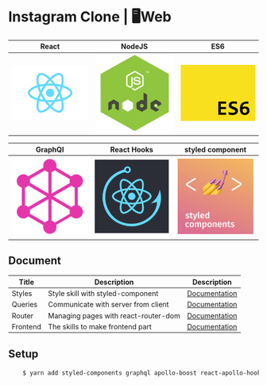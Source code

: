 # Instagram Clone | 🖥Web 

|                     React                     |                    NodeJS                    |                     ES6                     |
| :-------------------------------------------: | :------------------------------------------: | :-----------------------------------------: |
| <img src="./Documents/react.png" width="200"> | <img src="./Documents/node.png" width="200"> | <img src="./Documents/es6.jpg" width="200"> |

|                  GraphQl                   |                  React Hooks                  |                styled component                |
| :----------------------------------------: | :-------------------------------------------: | :--------------------------------------------: |
| <img src="./Documents/gq.png" width="200"> | <img src="./Documents/hooks.png" width="200"> | <img src="./Documents/styled.png" width="200"> |


## Document

| Title    | Description                          | Description                              |
| -------- | ------------------------------------ | ---------------------------------------- |
| Styles   | Style skill with styled-component    | [Documentation](./Documents/Styles.md)   |
| Queries  | Communicate with server from client  | [Documentation](./Documents/Queries.md)  |
| Router   | Managing pages with react-router-dom | [Documentation](./Documents/Router.md)   |
| Frontend | The skills to make frontend part     | [Documentation](./Documents/Frontend.md) |

## Setup

```bash
    $ yarn add styled-components graphql apollo-boost react-apollo-hooks react-router-dom react-helmet styled-reset react-toastify react-autosize-textarea
```


